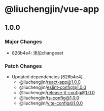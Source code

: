 # @liuchengjin/vue-app

## 1.0.0

### Major Changes

- 826b4e4: 添加changeset

### Patch Changes

- Updated dependencies [826b4e4]
  - @liuchengjin/react-app@1.0.0
  - @liuchengjin/eslint-config@1.0.0
  - @liuchengjin/release-it-config@1.0.0
  - @liuchengjin/ts-config@1.0.0
  - @liuchengjin/vite-config@1.0.0
